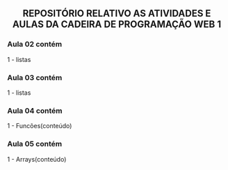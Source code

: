 ## <p align="center">REPOSITÓRIO RELATIVO AS ATIVIDADES E AULAS DA CADEIRA DE PROGRAMAÇÃO WEB 1 </p>

### Aula 02 contém
1 - listas

### Aula 03 contém
1 - listas

### Aula 04 contém
1 - Funcões(conteúdo)

### Aula 05 contém
1 - Arrays(conteúdo)


